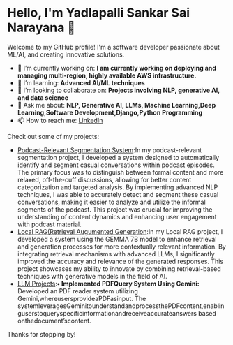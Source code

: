 # Hello, I'm Yadlapalli Sankar Sai Narayana 👋

Welcome to my GitHub profile! I'm a software developer passionate about ML/AI, and creating innovative solutions.

- 🔭 I’m currently working on: **I am currently working on deploying and managing multi-region, highly available AWS infrastructure.**
- 🌱 I’m learning: **Advanced AI/ML techniques**
- 👯 I’m looking to collaborate on: **Projects involving NLP, generative AI, and data science**
- 💬 Ask me about: **NLP, Generative AI, LLMs, Machine Learning,Deep Learning,Software Development,Django,Python Programming**
- 📫 How to reach me: [LinkedIn](https://www.linkedin.com/in/sankar-sai-narayana-yadlapalli/)

Check out some of my projects:

- [Podcast-Relevant Segmentation System](https://github.com/s-a-n-k-a-r-2-7-0-6/podcast-segmentation):In my podcast-relevant segmentation project, I developed a system designed to automatically identify and segment casual conversations within podcast episodes. The primary focus was to distinguish between formal content and more relaxed, off-the-cuff discussions, allowing for better content categorization and targeted analysis. By implementing advanced NLP techniques, I was able to accurately detect and segment these casual conversations, making it easier to analyze and utilize the informal segments of the podcast. This project was crucial for improving the understanding of content dynamics and enhancing user engagement with podcast material.
- [Local RAG(Retrieval Augumented Generation](https://github.com/s-a-n-k-a-r-2-7-0-6/Local-RAG-Retrieval-Augmented-Generation-):In my Local RAG project, I developed a system using the GEMMA 7B model to enhance retrieval and generation processes for more contextually relevant information. By integrating retrieval mechanisms with advanced LLMs, I significantly improved the accuracy and relevance of the generated responses. This project showcases my ability to innovate by combining retrieval-based techniques with generative models in the field of AI.
- [LLM Projects](https://github.com/s-a-n-k-a-r-2-7-0-6/LLM-Projects):**• Implemented PDFQuery System Using Gemini:** Developed an PDF reader system utilizing Gemini,whereusersprovideaPDFasinput. The
 systemleveragesGeminitounderstandandprocessthePDFcontent,enablinguserstoqueryspecificinformationandreceiveaccurateanswers
 based onthedocument’scontent.

Thanks for stopping by!
